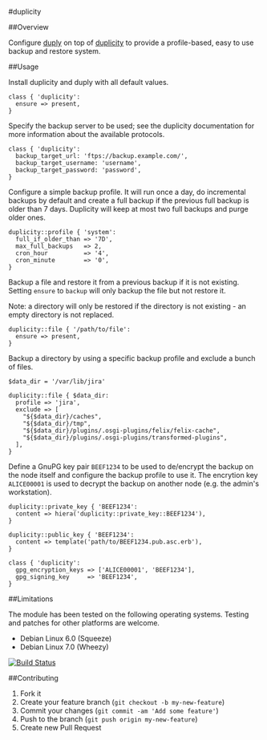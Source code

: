 #duplicity

##Overview

Configure [duply](http://duply.net/) on top of [duplicity](http://duplicity.nongnu.org/) to provide a profile-based,
easy to use backup and restore system.

##Usage

Install duplicity and duply with all default values.

```
class { 'duplicity':
  ensure => present,
}
```

Specify the backup server to be used; see the duplicity documentation for more information about the available protocols.

```
class { 'duplicity':
  backup_target_url: 'ftps://backup.example.com/',
  backup_target_username: 'username',
  backup_target_password: 'password',
}
```

Configure a simple backup profile. It will run once a day, do incremental backups by default and create a full backup if
the previous full backup is older than 7 days. Duplicity will keep at most two full backups and purge older ones.

```
duplicity::profile { 'system':
  full_if_older_than => '7D',
  max_full_backups   => 2,
  cron_hour          => '4',
  cron_minute        => '0',
}
```

Backup a file and restore it from a previous backup if it is not existing. Setting `ensure` to `backup` will only
backup the file but not restore it.

Note: a directory will only be restored if the directory is not existing - an empty directory is not replaced.

```
duplicity::file { '/path/to/file':
  ensure => present,
}
```

Backup a directory by using a specific backup profile and exclude a bunch of files.

```
$data_dir = '/var/lib/jira'

duplicity::file { $data_dir:
  profile => 'jira',
  exclude => [
    "${$data_dir}/caches",
    "${$data_dir}/tmp",
    "${$data_dir}/plugins/.osgi-plugins/felix/felix-cache",
    "${$data_dir}/plugins/.osgi-plugins/transformed-plugins",
  ],
}
```

Define a GnuPG key pair `BEEF1234` to be used to de/encrypt the backup on the node itself and configure the backup
profile to use it. The encrytion key `ALICE00001` is used to decrypt the backup on another node (e.g. the admin's
workstation).

```
duplicity::private_key { 'BEEF1234':
  content => hiera('duplicity::private_key::BEEF1234'),
}

duplicity::public_key { 'BEEF1234':
  content => template('path/to/BEEF1234.pub.asc.erb'),
}

class { 'duplicity':
  gpg_encryption_keys => ['ALICE00001', 'BEEF1234'],
  gpg_signing_key     => 'BEEF1234',
}
```

##Limitations

The module has been tested on the following operating systems. Testing and patches for other platforms are welcome.

* Debian Linux 6.0 (Squeeze)
* Debian Linux 7.0 (Wheezy)

[![Build Status](https://travis-ci.org/tohuwabohu/puppet-duplicity.png?branch=master)](https://travis-ci.org/tohuwabohu/puppet-duplicity)

##Contributing

1. Fork it
2. Create your feature branch (`git checkout -b my-new-feature`)
3. Commit your changes (`git commit -am 'Add some feature'`)
4. Push to the branch (`git push origin my-new-feature`)
5. Create new Pull Request
